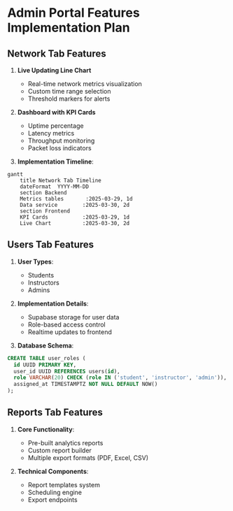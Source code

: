 # Admin Portal Features Implementation Plan

## Network Tab Features
1. **Live Updating Line Chart**
   - Real-time network metrics visualization
   - Custom time range selection
   - Threshold markers for alerts

2. **Dashboard with KPI Cards**
   - Uptime percentage
   - Latency metrics
   - Throughput monitoring
   - Packet loss indicators

3. **Implementation Timeline**:
```mermaid
gantt
    title Network Tab Timeline
    dateFormat  YYYY-MM-DD
    section Backend
    Metrics tables       :2025-03-29, 1d
    Data service        :2025-03-30, 2d
    section Frontend
    KPI Cards           :2025-03-29, 1d
    Live Chart          :2025-03-30, 2d
```

## Users Tab Features
1. **User Types**:
   - Students
   - Instructors
   - Admins

2. **Implementation Details**:
   - Supabase storage for user data
   - Role-based access control
   - Realtime updates to frontend

3. **Database Schema**:
```sql
CREATE TABLE user_roles (
  id UUID PRIMARY KEY,
  user_id UUID REFERENCES users(id),
  role VARCHAR(20) CHECK (role IN ('student', 'instructor', 'admin')),
  assigned_at TIMESTAMPTZ NOT NULL DEFAULT NOW()
);
```

## Reports Tab Features
1. **Core Functionality**:
   - Pre-built analytics reports
   - Custom report builder
   - Multiple export formats (PDF, Excel, CSV)

2. **Technical Components**:
   - Report templates system
   - Scheduling engine
   - Export endpoints
